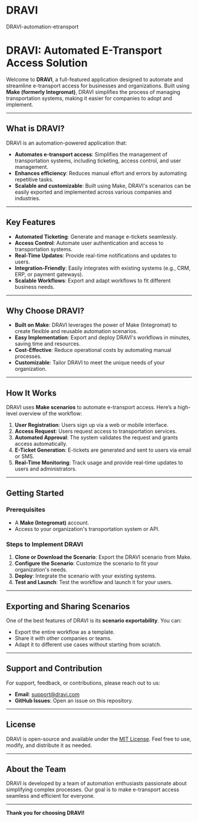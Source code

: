 # DRAVI
DRAVI-automation-etransport
# DRAVI: Automated E-Transport Access Solution

Welcome to **DRAVI**, a full-featured application designed to automate and streamline e-transport access for businesses and organizations. Built using **Make (formerly Integromat)**, DRAVI simplifies the process of managing transportation systems, making it easier for companies to adopt and implement.

---

## **What is DRAVI?**

DRAVI is an automation-powered application that:
- **Automates e-transport access**: Simplifies the management of transportation systems, including ticketing, access control, and user management.
- **Enhances efficiency**: Reduces manual effort and errors by automating repetitive tasks.
- **Scalable and customizable**: Built using Make, DRAVI's scenarios can be easily exported and implemented across various companies and industries.

---

## **Key Features**

- **Automated Ticketing**: Generate and manage e-tickets seamlessly.
- **Access Control**: Automate user authentication and access to transportation systems.
- **Real-Time Updates**: Provide real-time notifications and updates to users.
- **Integration-Friendly**: Easily integrates with existing systems (e.g., CRM, ERP, or payment gateways).
- **Scalable Workflows**: Export and adapt workflows to fit different business needs.

---

## **Why Choose DRAVI?**

- **Built on Make**: DRAVI leverages the power of Make (Integromat) to create flexible and reusable automation scenarios.
- **Easy Implementation**: Export and deploy DRAVI's workflows in minutes, saving time and resources.
- **Cost-Effective**: Reduce operational costs by automating manual processes.
- **Customizable**: Tailor DRAVI to meet the unique needs of your organization.

---

## **How It Works**

DRAVI uses **Make scenarios** to automate e-transport access. Here’s a high-level overview of the workflow:

1. **User Registration**: Users sign up via a web or mobile interface.
2. **Access Request**: Users request access to transportation services.
3. **Automated Approval**: The system validates the request and grants access automatically.
4. **E-Ticket Generation**: E-tickets are generated and sent to users via email or SMS.
5. **Real-Time Monitoring**: Track usage and provide real-time updates to users and administrators.

---

## **Getting Started**

### **Prerequisites**
- A **Make (Integromat)** account.
- Access to your organization's transportation system or API.

### **Steps to Implement DRAVI**
1. **Clone or Download the Scenario**: Export the DRAVI scenario from Make.
2. **Configure the Scenario**: Customize the scenario to fit your organization's needs.
3. **Deploy**: Integrate the scenario with your existing systems.
4. **Test and Launch**: Test the workflow and launch it for your users.

---

## **Exporting and Sharing Scenarios**

One of the best features of DRAVI is its **scenario exportability**. You can:
- Export the entire workflow as a template.
- Share it with other companies or teams.
- Adapt it to different use cases without starting from scratch.

---

## **Support and Contribution**

For support, feedback, or contributions, please reach out to us:
- **Email**: support@dravi.com
- **GitHub Issues**: Open an issue on this repository.

---

## **License**

DRAVI is open-source and available under the [MIT License](LICENSE). Feel free to use, modify, and distribute it as needed.

---

## **About the Team**

DRAVI is developed by a team of automation enthusiasts passionate about simplifying complex processes. Our goal is to make e-transport access seamless and efficient for everyone.

---

**Thank you for choosing DRAVI!** 
